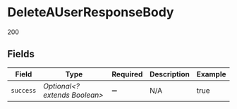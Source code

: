 # DeleteAUserResponseBody

200


## Fields

| Field                         | Type                          | Required                      | Description                   | Example                       |
| ----------------------------- | ----------------------------- | ----------------------------- | ----------------------------- | ----------------------------- |
| `success`                     | *Optional<? extends Boolean>* | :heavy_minus_sign:            | N/A                           | true                          |
